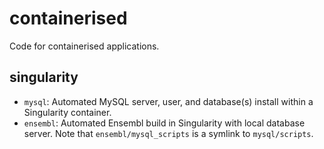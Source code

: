 # containerised

Code for containerised applications.

## singularity

* `mysql`: Automated MySQL server, user, and database(s) install within a Singularity container.
* `ensembl`: Automated Ensembl build in Singularity with local database server. Note that `ensembl/mysql_scripts` is a symlink to `mysql/scripts`.

